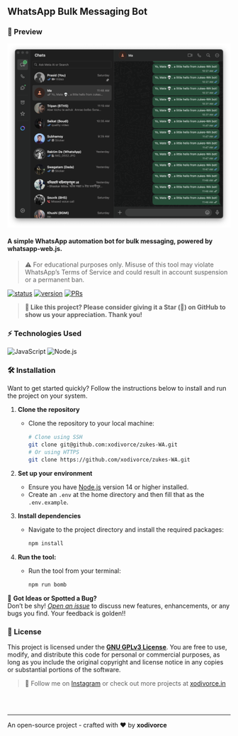 ## WhatsApp Bulk Messaging Bot

### 👀 Preview
<img src="./images/zukes-WA-preview.png" alt="zukes-WA-preview">

#### A simple WhatsApp automation bot for bulk messaging, powered by whatsapp-web.js.

> ⚠️ For educational purposes only. Misuse of this tool may violate WhatsApp’s Terms of Service and could result in account suspension or a permanent ban.

[![status](https://img.shields.io/badge/status-active-brightgreen.svg?style=flat)](https://github.com/xodivorce/zukes-WA/)
[![version](https://img.shields.io/badge/version-v1.1.0-yellow.svg?style=flat)](https://github.com/xodivorce/zukes-WA/)
[![PRs](https://img.shields.io/badge/PRs-welcome-blue.svg?style=flat)](https://github.com/xodivorce/zukes-WA/)

> **🥰 Like this project? Please consider giving it a Star (🌟) on GitHub to show us your appreciation. Thank you!**

### ⚡️ Technologies Used
![JavaScript](https://img.shields.io/badge/javascript-%23323330.svg?style=for-the-badge&logo=javascript&logoColor=%23F7DF1E)
![Node.js](https://img.shields.io/badge/node.js-6DA55F?style=for-the-badge&logo=node.js&logoColor=white)

### 🛠️ Installation
   Want to get started quickly? Follow the instructions below to install and run the project on your system.

1. **Clone the repository**
   - Clone the repository to your local machine:
     ```bash
     # Clone using SSH
     git clone git@github.com:xodivorce/zukes-WA.git
     # Or using HTTPS
     git clone https://github.com/xodivorce/zukes-WA.git
     ```

2. **Set up your environment**
   - Ensure you have [Node.js](https://nodejs.org/) version 14 or higher installed.
   - Create an `.env` at the home directory and then fill that as the `.env.example`.

3. **Install dependencies**
   - Navigate to the project directory and install the required packages:
     ```bash
     npm install
     ```
     
4. **Run the tool:**
   - Run the tool from your terminal:
     ```bash
     npm run bomb
     ```

🐞 **Got Ideas or Spotted a Bug?**  
   Don’t be shy! [*Open an issue*](https://github.com/xodivorce/zukes-WA/issues) to discuss new features, enhancements, or any bugs you find. Your feedback is golden!!

### 📄 License
   This project is licensed under the [**GNU GPLv3 License**](LICENSE.txt). You are free to use, modify, and distribute this code for personal or commercial purposes, as long as you include the original copyright and license notice in any copies or substantial portions of the software.

> 🧠 Follow me on [Instagram](https://www.instagram.com/xodivorce) or check out more projects at [xodivorce.in](https://www.xodivorce.in)

<br></br>

****

An open-source project - crafted with ❤️ by **xodivorce**